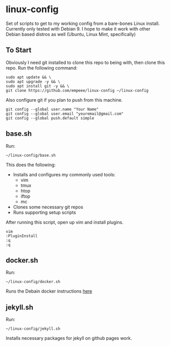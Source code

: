 # linux-config
Set of scripts to get to my working config from a bare-bones Linux install. Currently only tested with Debian 9. I hope to make it work with other Debian based distros as well (Ubuntu, Linux Mint, specifically)

## To Start
Obviously I need git installed to clone this repo to being with, then clone this repo. Run the following command:
```
sudo apt update && \
sudo apt upgrade -y && \
sudo apt install git -y && \
git clone https://github.com/empeee/linux-config ~/linux-config
```

Also configure git if you plan to push from this machine.
```
git config --global user.name "Your Name"
git config --global user.email "youremail@gmail.com"
git config --global push.default simple
```

## base.sh
Run:
```
~/linux-config/base.sh
```
This does the following:
- Installs and configures my commonly used tools:
  - vim
  - tmux
  - htop
  - iftop
  - mc
- Clones some necessary git repos
- Runs supporting setup scripts

After running this script, open up vim and install plugins.
```
vim
:PluginInstall
:q
:q
```
## docker.sh
Run:
```
~/linux-config/docker.sh
```
Runs the Debain docker instructions [here](https://docs.docker.com/install/linux/docker-ce/debian/)

## jekyll.sh
Run:
```
~/linux-config/jekyll.sh
```
Installs necessary packages for jekyll on github pages work.
